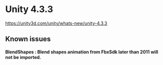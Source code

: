 # Unity 4.3.3
https://unity3d.com/unity/whats-new/unity-4.3.3

## Known issues


#### BlendShapes : Blend shapes animation from FbxSdk later than 2011 will not be imported.
